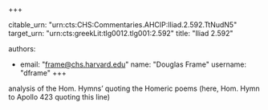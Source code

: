 +++


citable_urn: "urn:cts:CHS:Commentaries.AHCIP:Iliad.2.592.TtNudN5"
target_urn: "urn:cts:greekLit:tlg0012.tlg001:2.592"
title: "Iliad 2.592"

authors:
- email: "frame@chs.harvard.edu"
  name: "Douglas Frame"
  username: "dframe"
+++

<p>analysis of the Hom. Hymns’ quoting the Homeric poems (here, Hom. Hymn to Apollo 423 quoting this line)</p>